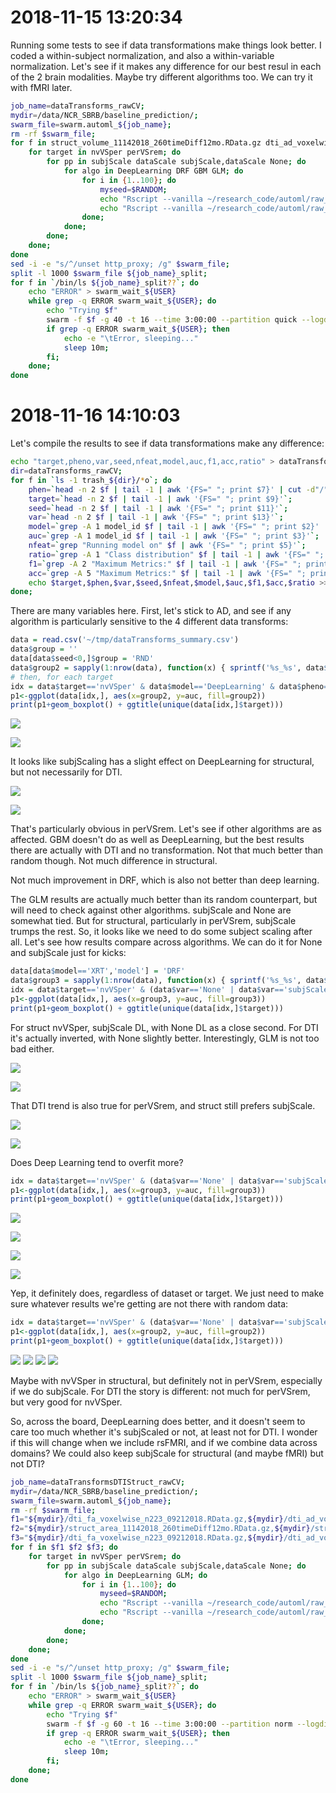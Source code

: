# 2018-11-15 13:20:34

Running some tests to see if data transformations make things look better. I coded a within-subject normalization, and also a within-variable normalization. Let's see if it makes any difference for our best resul in each of the 2 brain modalities. Maybe try different algorithms too. We can try it with fMRI later.

```bash
job_name=dataTransforms_rawCV;
mydir=/data/NCR_SBRB/baseline_prediction/;
swarm_file=swarm.automl_${job_name};
rm -rf $swarm_file;
for f in struct_volume_11142018_260timeDiff12mo.RData.gz dti_ad_voxelwise_n223_09212018.RData.gz; do
    for target in nvVSper perVSrem; do
        for pp in subjScale dataScale subjScale,dataScale None; do
            for algo in DeepLearning DRF GBM GLM; do
                for i in {1..100}; do
                    myseed=$RANDOM;
                    echo "Rscript --vanilla ~/research_code/automl/raw_multiDomain_autoValidation_oneAlgo.R ${mydir}/$f ${mydir}/long_clin_0918.csv ${target} ${mydir}/models_raw_dataTransforms/${USER} $myseed $algo $pp" >> $swarm_file;
                    echo "Rscript --vanilla ~/research_code/automl/raw_multiDomain_autoValidation_oneAlgo.R ${mydir}/$f ${mydir}/long_clin_0918.csv ${target} ${mydir}/models_raw_dataTransforms/${USER} -$myseed $algo $pp" >> $swarm_file;
                done;
            done;
        done;
    done;
done
sed -i -e "s/^/unset http_proxy; /g" $swarm_file;
split -l 1000 $swarm_file ${job_name}_split;
for f in `/bin/ls ${job_name}_split??`; do
    echo "ERROR" > swarm_wait_${USER}
    while grep -q ERROR swarm_wait_${USER}; do
        echo "Trying $f"
        swarm -f $f -g 40 -t 16 --time 3:00:00 --partition quick --logdir trash_${job_name} --job-name ${job_name} -m R --gres=lscratch:10 2> swarm_wait_${USER};
        if grep -q ERROR swarm_wait_${USER}; then
            echo -e "\tError, sleeping..."
            sleep 10m;
        fi;
    done;
done
```

# 2018-11-16 14:10:03

Let's compile the results to see if data transformations make any difference:

```bash
echo "target,pheno,var,seed,nfeat,model,auc,f1,acc,ratio" > dataTransforms_summary.csv;
dir=dataTransforms_rawCV;
for f in `ls -1 trash_${dir}/*o`; do
    phen=`head -n 2 $f | tail -1 | awk '{FS=" "; print $7}' | cut -d"/" -f 6`;
    target=`head -n 2 $f | tail -1 | awk '{FS=" "; print $9}'`;
    seed=`head -n 2 $f | tail -1 | awk '{FS=" "; print $11}'`;
    var=`head -n 2 $f | tail -1 | awk '{FS=" "; print $13}'`;
    model=`grep -A 1 model_id $f | tail -1 | awk '{FS=" "; print $2}' | cut -d"_" -f 1`;
    auc=`grep -A 1 model_id $f | tail -1 | awk '{FS=" "; print $3}'`;
    nfeat=`grep "Running model on" $f | awk '{FS=" "; print $5}'`;
    ratio=`grep -A 1 "Class distribution" $f | tail -1 | awk '{FS=" "; {for (i=2; i<=NF; i++) printf $i ";"}}'`;
    f1=`grep -A 2 "Maximum Metrics:" $f | tail -1 | awk '{FS=" "; print $5}'`;
    acc=`grep -A 5 "Maximum Metrics:" $f | tail -1 | awk '{FS=" "; print $5}'`;
    echo $target,$phen,$var,$seed,$nfeat,$model,$auc,$f1,$acc,$ratio >> dataTransforms_summary.csv;
done;
```

There are many variables here. First, let's stick to AD, and see if any
algorithm is particularly sensitive to the 4 different data transforms:

```r
data = read.csv('~/tmp/dataTransforms_summary.csv')
data$group = ''
data[data$seed<0,]$group = 'RND'
data$group2 = sapply(1:nrow(data), function(x) { sprintf('%s_%s', data$var[x], data$group[x])} )
# then, for each target
idx = data$target=='nvVSper' & data$model=='DeepLearning' & data$pheno=='struct_volume_11142018_260timeDiff12mo.RData.gz'
p1<-ggplot(data[idx,], aes(x=group2, y=auc, fill=group2))
print(p1+geom_boxplot() + ggtitle(unique(data[idx,]$target)))
```

![](2018-11-16-14-43-12.png)

![](2018-11-16-14-44-57.png)

It looks like subjScaling has a slight effect on DeepLearning for structural,
but not necessarily for DTI. 

![](2018-11-16-14-47-31.png)

![](2018-11-16-14-48-45.png)

That's particularly obvious in perVSrem. Let's see if other algorithms are as
affected. GBM doesn't do as well as DeepLearning, but the best results there are
actually with DTI and no transformation. Not that much better than random
though. Not much difference in structural. 

Not much improvement in DRF, which is also not better than deep learning. 

The GLM results are actually much better than its random counterpart, but will
need to check against other algorithms. subjScale and None are somewhat tied.
But for structural, particularly in perVSrem, subjScale trumps the rest. So, it
looks like we need to do some subject scaling after all. Let's see how results
compare across algorithms. We can do it for None and subjScale just for kicks:

```r
data[data$model=='XRT','model'] = 'DRF'
data$group3 = sapply(1:nrow(data), function(x) { sprintf('%s_%s', data$var[x], data$model[x])} )
idx = data$target=='nvVSper' & (data$var=='None' | data$var=='subjScale') & data$seed>0 & data$pheno=='struct_volume_11142018_260timeDiff12mo.RData.gz'
p1<-ggplot(data[idx,], aes(x=group3, y=auc, fill=group3))
print(p1+geom_boxplot() + ggtitle(unique(data[idx,]$target)))
```

For struct nvVSper, subjScale DL, with None DL as a close second. For DTI it's
actually inverted, with None slightly better. Interestingly, GLM is not too bad either.

![](2018-11-16-15-28-29.png)

![](2018-11-16-15-29-28.png)

That DTI trend is also true for perVSrem, and struct still prefers subjScale.

![](2018-11-16-15-30-27.png)

![](2018-11-16-15-31-12.png)

Does Deep Learning tend to overfit more?

```r
idx = data$target=='nvVSper' & (data$var=='None' | data$var=='subjScale') & data$seed<0 & data$pheno=='struct_volume_11142018_260timeDiff12mo.RData.gz'
p1<-ggplot(data[idx,], aes(x=group3, y=auc, fill=group3))
print(p1+geom_boxplot() + ggtitle(unique(data[idx,]$target)))
```

![](2018-11-16-15-24-42.png)

![](2018-11-16-15-25-45.png)

![](2018-11-16-15-26-44.png)

![](2018-11-16-15-27-15.png)

Yep, it definitely does, regardless of dataset or target. We just need to make sure whatever results we're
getting are not there with random data:

```r
idx = data$target=='nvVSper' & (data$var=='None' | data$var=='subjScale') & data$model=='DeepLearning' & data$pheno=='struct_volume_11142018_260timeDiff12mo.RData.gz'
p1<-ggplot(data[idx,], aes(x=group2, y=auc, fill=group2))
print(p1+geom_boxplot() + ggtitle(unique(data[idx,]$target)))
```

![](2018-11-16-15-34-26.png)
![](2018-11-16-15-35-14.png)
![](2018-11-16-15-36-35.png)
![](2018-11-16-15-37-02.png)

Maybe with nvVSper in structural, but definitely not in perVSrem, especially if
we do subjScale. For DTI the story is different: not much for perVSrem, but very
good for nvVSper.

So, across the board, DeepLearning does better, and it doesn't seem to care too
much whether it's subjScaled or not, at least not for DTI. I wonder
if this will change when we include rsFMRI, and if we combine data across
domains? We could also keep subjScale for structural (and maybe fMRI) but not
DTI?

```bash
job_name=dataTransformsDTIStruct_rawCV;
mydir=/data/NCR_SBRB/baseline_prediction/;
swarm_file=swarm.automl_${job_name};
rm -rf $swarm_file;
f1="${mydir}/dti_fa_voxelwise_n223_09212018.RData.gz,${mydir}/dti_ad_voxelwise_n223_09212018.RData.gz,${mydir}/dti_rd_voxelwise_n223_09212018.RData.gz";
f2="${mydir}/struct_area_11142018_260timeDiff12mo.RData.gz,${mydir}/struct_volume_11142018_260timeDiff12mo.RData.gz,${mydir}/struct_thickness_11142018_260timeDiff12mo.RData.gz";
f3="${mydir}/dti_fa_voxelwise_n223_09212018.RData.gz,${mydir}/dti_ad_voxelwise_n223_09212018.RData.gz,${mydir}/dti_rd_voxelwise_n223_09212018.RData.gz,${mydir}/struct_area_11142018_260timeDiff12mo.RData.gz,${mydir}/struct_volume_11142018_260timeDiff12mo.RData.gz,${mydir}/struct_thickness_11142018_260timeDiff12mo.RData.gz";
for f in $f1 $f2 $f3; do
    for target in nvVSper perVSrem; do
        for pp in subjScale dataScale subjScale,dataScale None; do
            for algo in DeepLearning GLM; do
                for i in {1..100}; do
                    myseed=$RANDOM;
                    echo "Rscript --vanilla ~/research_code/automl/raw_multiDomain_autoValidation_oneAlgo.R $f ${mydir}/long_clin_0918.csv ${target} ${mydir}/models_raw_dataTransforms/${USER} $myseed $algo $pp" >> $swarm_file;
                    echo "Rscript --vanilla ~/research_code/automl/raw_multiDomain_autoValidation_oneAlgo.R $f ${mydir}/long_clin_0918.csv ${target} ${mydir}/models_raw_dataTransforms/${USER} -$myseed $algo $pp" >> $swarm_file;
                done;
            done;
        done;
    done;
done
sed -i -e "s/^/unset http_proxy; /g" $swarm_file;
split -l 1000 $swarm_file ${job_name}_split;
for f in `/bin/ls ${job_name}_split??`; do
    echo "ERROR" > swarm_wait_${USER}
    while grep -q ERROR swarm_wait_${USER}; do
        echo "Trying $f"
        swarm -f $f -g 60 -t 16 --time 3:00:00 --partition norm --logdir trash_${job_name} --job-name ${job_name} -m R --gres=lscratch:10 2> swarm_wait_${USER};
        if grep -q ERROR swarm_wait_${USER}; then
            echo -e "\tError, sleeping..."
            sleep 10m;
        fi;
    done;
done
```

